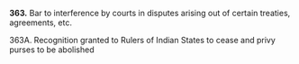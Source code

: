 **363.** Bar to interference by courts in disputes arising out of certain treaties, agreements, etc. 

363A. Recognition granted to Rulers of Indian States to cease and privy purses to be abolished